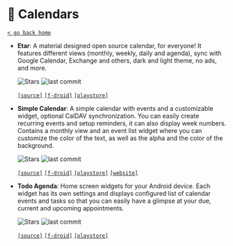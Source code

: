 # 📅 Calendars
[`< go back home`](../README.md)

- **Etar**: A material designed open source calendar, for everyone! It features different views (monthly, weekly, daily and agenda), sync with Google Calendar, Exchange and others, dark and light theme, no ads, and more.

    ![Stars](https://badgen.net/github/stars/Etar-Group/Etar-Calendar) ![last commit](https://img.shields.io/github/last-commit/Etar-Group/Etar-Calendar)

    [`[source]`](https://github.com/Etar-Group/Etar-Calendar "source") [`[f-droid]`](https://f-droid.org/packages/ws.xsoh.etar "f-droid") [`[playstore]`](https://play.google.com/store/apps/details?id=ws.xsoh.etar "playstore") 

- **Simple Calendar**: A simple calendar with events and a customizable widget, optional CalDAV synchronization. You can easily create recurring events and setup reminders, it can also display week numbers. Contains a monthly view and an event list widget where you can customize the color of the text, as well as the alpha and the color of the background.

    ![Stars](https://badgen.net/github/stars/SimpleMobileTools/Simple-Calendar) ![last commit](https://img.shields.io/github/last-commit/SimpleMobileTools/Simple-Calendar)

    [`[source]`](https://github.com/SimpleMobileTools/Simple-Calendar "source") [`[f-droid]`](https://f-droid.org/packages/com.simplemobiletools.calendar.pro "f-droid") [`[playstore]`](https://play.google.com/store/apps/details?id=com.simplemobiletools.calendar.pro "playstore") [`[website]`](https://www.simplemobiletools.com/calendar "website")

- **Todo Agenda**: Home screen widgets for your Android device. Each widget has its own settings and displays configured list of calendar events and tasks so that you can easily have a glimpse at your due, current and upcoming appointments.

    ![Stars](https://badgen.net/github/stars/andstatus/todoagenda) ![last commit](https://img.shields.io/github/last-commit/andstatus/todoagenda)

    [`[source]`](https://github.com/andstatus/todoagenda "source") [`[f-droid]`](https://f-droid.org/en/packages/org.andstatus.todoagenda "f-droid") [`[playstore]`](https://play.google.com/store/apps/details?id=org.andstatus.todoagenda "playstore") 